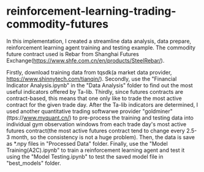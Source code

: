 # reinforcement-learning-trading-commodity-futures
In this implementation, I created a streamline data analysis, data prepare, reinforcement learning agent training and testing example. The commodity future contract used is Rebar from Shanghai Futures Exchange(https://www.shfe.com.cn/en/products/SteelRebar/). 


Firstly, download training data from tqsdk(a market data provider, https://www.shinnytech.com/tianqin/).
Secondly, use the "Financial Indicator Analysis.ipynb" in the "Data Analysis" folder to find out the most useful indicators offered by Ta-lib.
Thirdly, since futures contracts are contract-based, this means that one only like to trade the most active contract for the given trade day. After the Ta-lib indicators are determined, I used another quantitative trading softwarwe provider "goldminer" (ttps://www.myquant.cn/) to pre-process the training and testing data into individual gym observation windows from each trade day's most active futures contract(the most active futures contract tend to change every 2.5-3 month, so the consistency is not a huge problem). Then, the data is save as *.npy files in "Processed Data" folder.
Finally, use the "Model Training(A2C).ipynb" to train a reinforcement learning agent and test it using the "Model Testing.ipynb" to test the saved model file in "best_models" folder.
